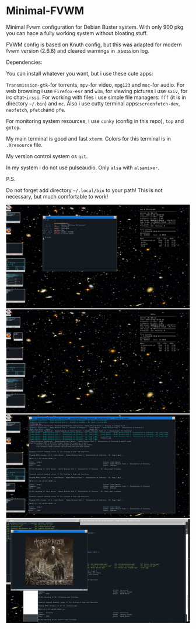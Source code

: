 # Minimal-FVWM
Minimal Fvwm configuration for Debian Buster system. With only 900 pkg you can hace a fully working system without bloating stuff. 

FVWM config is based on Knuth config, but this was adapted for modern fvwm version (2.6.8) and cleared warnings in .xsession log.

Dependencies:

You can install whatever you want, but i use these cute apps:

`Transmission-gtk`-for torrents, `mpv`-for video, `mpg123` and `moc`-for audio. For web browsing i use `Firefox-esr` and `w3m`, for viewing pictures i use `sxiv`, for irc chat-`irssi`. For working with files i use simple file managers: `fff` (it is in directory `~/.bin`) and `mc`. Also i use cutty terminal apps:`screenfetch-dev`, `neofetch`, `pfetch`and `pfe`.

For monitoring system resources, i use `conky` (config in this repo), `top` and `gotop`. 

My main terminal is good and fast `xterm`. Colors for this terminal is in `.Xresource` file.

My version control system os `git`.

In my system i do not use pulseaudio. Only `alsa` with `alsamixer`.

P.S.

Do not forget add directory `~/.local/bin` to your path! This is not necessary, but much comfortable to work!

![Screenshot](screen.png?raw=true "Clear")
![Screenshot](screen_1.png?raw=true "Notification")
![Screenshot](screen_2.png?raw=true "Bussy")
![Screenshot](screen_3.png?raw=true "Bussy")


